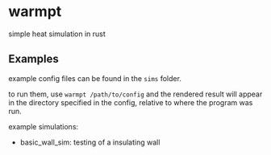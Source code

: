 # warmpt

simple heat simulation in rust

## Examples

example config files can be found in the `sims` folder.

to run them, use `warmpt /path/to/config` and the rendered
result will appear in the directory specified in the config,
relative to where the program was run.

example simulations:

- basic_wall_sim: testing of a insulating wall

